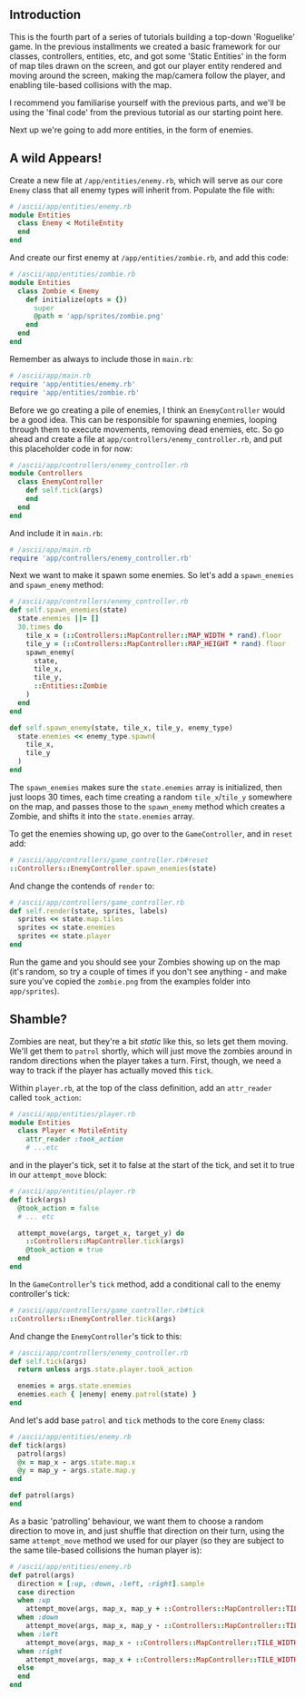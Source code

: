 ## Introduction

This is the fourth part of a series of tutorials building a top-down 'Roguelike' game. In the previous installments we created a basic framework for our classes, controllers, entities, etc, and got some 'Static Entities' in the form of map tiles drawn on the screen, and got our player entity rendered and moving around the screen, making the map/camera follow the player, and enabling tile-based collisions with the map.

I recommend you familiarise yourself with the previous parts, and we'll be using the 'final code' from the previous tutorial as our starting point here.

Next up we're going to add more entities, in the form of enemies.

## A wild <Enemy> Appears!
Create a new file at `/app/entities/enemy.rb`, which will serve as our core `Enemy` class that all enemy types will inherit from. Populate the file with:
```ruby
# /ascii/app/entities/enemy.rb
module Entities
  class Enemy < MotileEntity
  end
end

```

And create our first enemy at `/app/entities/zombie.rb`, and add this code:
```ruby
# /ascii/app/entities/zombie.rb
module Entities
  class Zombie < Enemy
    def initialize(opts = {})
      super
      @path = 'app/sprites/zombie.png'
    end
  end
end
```

Remember as always to include those in `main.rb`:
```ruby
# /ascii/app/main.rb
require 'app/entities/enemy.rb'
require 'app/entities/zombie.rb'
```

Before we go creating a pile of enemies, I think an `EnemyController` would be a good idea. This can be responsible for spawning enemies, looping through them to execute movements, removing dead enemies, etc. So go ahead and create a file at `app/controllers/enemy_controller.rb`, and put this placeholder code in for now:
```ruby
# /ascii/app/controllers/enemy_controller.rb
module Controllers
  class EnemyController
    def self.tick(args)
    end
  end
end
```

And include it in `main.rb`:
```ruby
# /ascii/app/main.rb
require 'app/controllers/enemy_controller.rb'
```
Next we want to make it spawn some enemies. So let's add a `spawn_enemies` and `spawn_enemy` method:
```ruby
# /ascii/app/controllers/enemy_controller.rb
def self.spawn_enemies(state)
  state.enemies ||= []
  30.times do
    tile_x = (::Controllers::MapController::MAP_WIDTH * rand).floor
    tile_y = (::Controllers::MapController::MAP_HEIGHT * rand).floor
    spawn_enemy(
      state,
      tile_x,
      tile_y,
      ::Entities::Zombie
    )
  end
end

def self.spawn_enemy(state, tile_x, tile_y, enemy_type)
  state.enemies << enemy_type.spawn(
    tile_x,
    tile_y
  )
end
```
The `spawn_enemies` makes sure the `state.enemies` array is initialized, then just loops 30 times, each time creating a random `tile_x`/`tile_y` somewhere on the map, and passes those to the `spawn_enemy` method which creates a Zombie, and shifts it into the `state.enemies` array.

To get the enemies showing up, go over to the `GameController`, and in `reset` add:
```ruby
# /ascii/app/controllers/game_controller.rb#reset
::Controllers::EnemyController.spawn_enemies(state)
```
And change the contends of `render` to:
```ruby
# /ascii/app/controllers/game_controller.rb
def self.render(state, sprites, labels)
  sprites << state.map.tiles
  sprites << state.enemies
  sprites << state.player
end
```
Run the game and you should see your Zombies showing up on the map (it's random, so try a couple of times if you don't see anything - and make sure you've copied the `zombie.png` from the examples folder into `app/sprites`).

## Shamble?
Zombies are neat, but they're a bit _static_ like this, so lets get them moving. We'll get them to `patrol` shortly, which will just move the zombies around in random directions when the player takes a turn. First, though, we need a way to track if the player has actually moved this `tick`.

Within `player.rb`, at the top of the class definition, add an `attr_reader` called `took_action`:
```ruby
# /ascii/app/entities/player.rb
module Entities
  class Player < MotileEntity
    attr_reader :took_action
    # ...etc
```

and in the player's tick, set it to false at the start of the tick, and set it to true in our `attempt_move` block:
```ruby
# /ascii/app/entities/player.rb
def tick(args)
  @took_action = false
  # ... etc

  attempt_move(args, target_x, target_y) do
    ::Controllers::MapController.tick(args)
    @took_action = true
  end
end
```

In the `GameController`'s `tick` method, add a conditional call to the enemy controller's tick:
```ruby
# /ascii/app/controllers/game_controller.rb#tick
::Controllers::EnemyController.tick(args)
```

And change the `EnemyController`'s tick to this:
```ruby
# /ascii/app/controllers/enemy_controller.rb
def self.tick(args)
  return unless args.state.player.took_action

  enemies = args.state.enemies
  enemies.each { |enemy| enemy.patrol(state) }
end
```

And let's add base `patrol` and `tick` methods to the core `Enemy` class:
```ruby
# /ascii/app/entities/enemy.rb
def tick(args)
  patrol(args)
  @x = map_x - args.state.map.x
  @y = map_y - args.state.map.y
end

def patrol(args)
end
```

As a basic 'patrolling' behaviour, we want them to choose a random direction to move in, and just shuffle that direction on their turn, using the same `attempt_move` method we used for our player (so they are subject to the same tile-based collisions the human player is):

```ruby
# /ascii/app/entities/enemy.rb
def patrol(args)
  direction = [:up, :down, :left, :right].sample
  case direction
  when :up
    attempt_move(args, map_x, map_y + ::Controllers::MapController::TILE_HEIGHT)
  when :down
    attempt_move(args, map_x, map_y - ::Controllers::MapController::TILE_HEIGHT)
  when :left
    attempt_move(args, map_x - ::Controllers::MapController::TILE_WIDTH, tile_y)
  when :right
    attempt_move(args, map_x + ::Controllers::MapController::TILE_WIDTH, tile_y)
  else
  end
end
```

